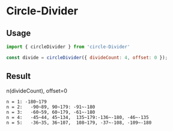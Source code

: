 # Circle-Divider

## Usage
```js
import { circleDivider } from 'circle-Divider'

const divide = circleDivider({ divideCount: 4, offset: 0 });
```

## Result 
n(divideCount), offset=0
```
n = 1: -180~179
n = 2:   -90~89, 90~179: -91~-180
n = 3:   -60~59, 60~179, -61~-180
n = 4:   -45~44, 45~134,  135~179:-136~-180, -46~-135
n = 5:   -36~35, 36~107,  108~179, -37~-108, -109~-180
```
